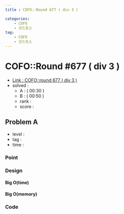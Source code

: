 ```yaml
---
title : COFO::Round 677 ( div 3 )

categories:
    - COFO
    - 코드포스
tag:
    - COFO
    - 코드포스
---
```

# COFO::Round #677 ( div 3 )
- [Link : COFO::round 677 ( div 3 )](https://codeforces.com/contest/1433)
- solved : 
  - A :  ( 00:30 )
  - B :  ( 00:50 )
  - rank : 
  - score :

## Problem A

- level :
- tag :
- time :

### Point

### Design

#### Big O(time)

#### Big O(memory)

### Code

